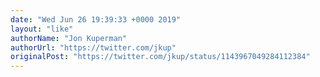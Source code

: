 ```yaml
---
date: "Wed Jun 26 19:39:33 +0000 2019"
layout: "like"
authorName: "Jon Kuperman"
authorUrl: "https://twitter.com/jkup"
originalPost: "https://twitter.com/jkup/status/1143967049284112384"
---
```


